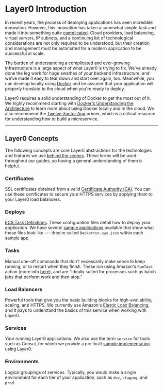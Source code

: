 # Layer0 Introduction

In recent years, the process of deploying applications has seen incredible innovation. However, this innovation has taken a somewhat simple task and made it into something quite [complicated](https://www.nginx.com/blog/microservices-at-netflix-architectural-best-practices/). Cloud providers, load balancing, virtual servers, IP subnets, and a continuing list of technological considerations are not only required to be understood, but their creation and management must be automated for a modern application to be successful at scale.

The burden of understanding a complicated and ever-growing infrastructure is a large aspect of what Layer0 is trying to fix. We've already done the leg work for huge swathes of your backend infrastructure, and we've made it easy to tear down and start over again, too. Meanwhile, you can develop locally using [Docker](https://docs.docker.com/engine/understanding-docker/) and be assured that your application will properly translate to the cloud when you're ready to deploy.

Layer0 requires a solid understanding of Docker to get the most out of it. We highly recommend starting with [Docker's Understanding the Architecture](https://docs.docker.com/engine/understanding-docker/) to learn more about using Docker locally and in the cloud. We also recommend the [Twelve-Factor App](http://12factor.net/) primer, which is a critical resource for understanding how to build a microservice.

---
## Layer0 Concepts

The following concepts are core Layer0 abstractions for the technologies and features we use [behind the scenes](reference/architecture.md). These terms will be used throughout our guides, so having a general understanding of them is helpful.

### Certificates

SSL certificates obtained from a valid [Certificate Authority (CA)](https://en.wikipedia.org/wiki/Certificate_authority). You can use these certificates to secure your HTTPS services by applying them to your Layer0 load balancers.

### Deploys

[ECS Task Definitions](http://docs.aws.amazon.com/AmazonECS/latest/developerguide/task_defintions.html). These configuration files detail how to deploy your application. We have several [sample applications](https://github.com/quintilesims/guides) available that show what these files look like --- they're called `Dockerrun.aws.json` within each sample app.

### Tasks

Manual one-off commands that don't necessarily make sense to keep running, or to restart when they finish. These run using Amazon's `RunTask` action (more info [here](http://docs.aws.amazon.com/AmazonECS/latest/developerguide/scheduling_tasks.html)), and are "ideally suited for processes such as batch jobs that perform work and then stop."

### Load Balancers

Powerful tools that give you the basic building blocks for high-availability, scaling, and HTTPS. We currently use Amazon's [Elastic Load Balancing](https://aws.amazon.com/elasticloadbalancing/), and it pays to understand the basics of this service when working with Layer0.

### Services

Your running Layer0 applications. We also use the term `service` for tools such as Consul, for which we provide a pre-built [sample implementation](guides/consul) using Layer0.

### Environments

Logical groupings of services. Typically, you would make a single environment for each tier of your application, such as `dev`, `staging`, and `prod`.
